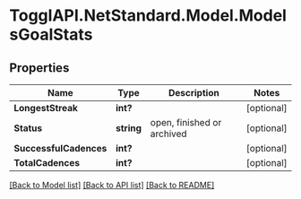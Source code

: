 # TogglAPI.NetStandard.Model.ModelsGoalStats
## Properties

Name | Type | Description | Notes
------------ | ------------- | ------------- | -------------
**LongestStreak** | **int?** |  | [optional] 
**Status** | **string** | open, finished or archived | [optional] 
**SuccessfulCadences** | **int?** |  | [optional] 
**TotalCadences** | **int?** |  | [optional] 

[[Back to Model list]](../README.md#documentation-for-models) [[Back to API list]](../README.md#documentation-for-api-endpoints) [[Back to README]](../README.md)

